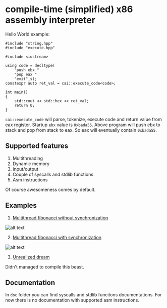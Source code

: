 # compile-time (simplified) x86 assembly interpreter

Hello World example:

```
#include "string.hpp"
#include "execute.hpp"

#include <iostream>

using code = decltype(
    "push ebx "
    "pop eax "
    "exit"_s);
constexpr auto ret_val = cai::execute_code<code>;

int main()
{
    std::cout << std::hex << ret_val;
    return 0;
}
```

`cai::execute_code` will parse, tokenize, execute code and return value from eax register.
Startup `ebx` value is `0xbada55`.
Above program will push ebx to stack and pop from stack to eax. So eax will eventually contain `0xbada55`.

## Supported features
1. Multithreading
2. Dynamic memory
3. input/output
4. Couple of syscalls and stdlib functions
5. Asm instructions

Of course awesomeness comes by default.

## Examples
1. [Multithread fibonacci without synchronization](https://github.com/stryku/ctai/blob/master/examples/v2.0/multithread_fib_without_sync.cpp)

![alt text](https://github.com/stryku/ctai/blob/master/images/multithread_fib_without_sync.png "Compiled program output")

2. [Multithread fibonacci with synchronization](https://github.com/stryku/ctai/blob/master/examples/v2.0/multithread_fib_with_sync.cpp)

![alt text](https://github.com/stryku/ctai/blob/master/images/multithread_fib_with_sync.png "Compiled program output")

3. [Unrealized dream](https://github.com/stryku/ctai/blob/master/examples/v2.0/unrealized_dream.cpp)

Didn't managed to compile this beast.

## Documentation
In `doc` folder you can find syscalls and stdlib funcitons documentations. For now there is no documentation with supported asm instructions.
